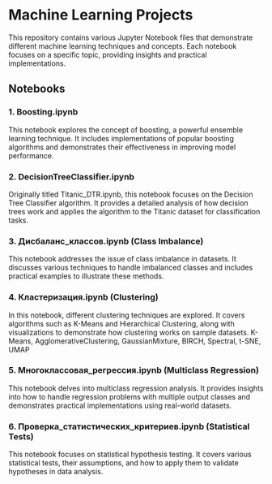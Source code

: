 # Machine Learning Projects

This repository contains various Jupyter Notebook files that demonstrate different machine learning techniques and concepts. Each notebook focuses on a specific topic, providing insights and practical implementations.

## Notebooks

### 1. Boosting.ipynb
This notebook explores the concept of boosting, a powerful ensemble learning technique. It includes implementations of popular boosting algorithms and demonstrates their effectiveness in improving model performance.

### 2. DecisionTreeClassifier.ipynb
Originally titled Titanic_DTR.ipynb, this notebook focuses on the Decision Tree Classifier algorithm. It provides a detailed analysis of how decision trees work and applies the algorithm to the Titanic dataset for classification tasks.

### 3. Дисбаланс_классов.ipynb (Class Imbalance)
This notebook addresses the issue of class imbalance in datasets. It discusses various techniques to handle imbalanced classes and includes practical examples to illustrate these methods.

### 4. Кластеризация.ipynb (Clustering)
In this notebook, different clustering techniques are explored. It covers algorithms such as K-Means and Hierarchical Clustering, along with visualizations to demonstrate how clustering works on sample datasets.
K-Means, AgglomerativeClustering, GaussianMixture, BIRCH, Spectral, t-SNE, UMAP

### 5. Многоклассовая_регрессия.ipynb (Multiclass Regression)
This notebook delves into multiclass regression analysis. It provides insights into how to handle regression problems with multiple output classes and demonstrates practical implementations using real-world datasets.

### 6. Проверка_статистических_критериев.ipynb (Statistical Tests)
This notebook focuses on statistical hypothesis testing. It covers various statistical tests, their assumptions, and how to apply them to validate hypotheses in data analysis.
